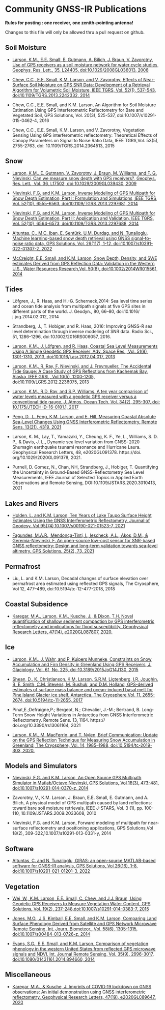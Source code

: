 # Community GNSS-IR Publications

**Rules for posting : one receiver, one zenith-pointing antenna!**

Changes to this file will only be allowed thru a pull request on github.

## Soil Moisture

- [Larson, K.M., E.E. Small, E. Gutmann, A. Bilich, J. Braun, V. Zavorotny, Use of GPS receivers as a soil moisture network for water cycle studies, Geophys. Res. Lett., 35, L24405, doi:10.1029/2008GL036013, 2008](https://www.kristinelarson.net/wp-content/uploads/2015/10/larson_soil_grl2008.pdf)

- [Chew, C.C., E.E. Small, K.M. Larson, and V. Zavorotny, Effects of Near-Surface Soil Moisture on GPS SNR Data: Development of a Retrieval Algorithm for Volumetric Soil Moisture, IEEE TGRS, Vol. 52(1), 537-543, doi:10.1109/TGRS.2013.2242332, 2014](https://www.kristinelarson.net/wp-content/uploads/2015/10/Chew_etal_Proof.pdf)

- Chew, C.C., E.E. Small, and K.M. Larson, An Algorithm for Soil Moisture Estimation Using 
GPS Interferometric Reflectometry for Bare and Vegetated Soil, GPS Solutions, 
Vol. 20(3), 525-537, doi:10.1007/s10291-015-0462-4, 2016

- Chew, C.C., E.E. Small, K.M. Larson, and V. Zavorotny, Vegetation Sensing Using 
GPS interferometric reflectometry: Theoretical Effects of  Canopy Parameters on Signal to 
Noise Ratio Data, IEEE TGRS,Vol. 53(5), 2755-2763, doi: 10.1109/TGRS.2014.2364513, 2015

## Snow

- [Larson, K.M., E. Gutmann, V. Zavorotny, J. Braun, M. Williams, and F. G. Nievinski, Can we measure snow depth with GPS receivers?, Geophys. Res. Lett., Vol. 36, L17502, doi:10.1029/2009GL039430, 2009](https://www.kristinelarson.net/wp-content/uploads/2015/10/larsonetal_snow_2009.pdf)

- [Nievinski, F.G. and K.M. Larson, Inverse Modeling of GPS Multipath for Snow Depth Estimation, Part I: Formulation and Simulations, IEEE TGRS, Vol. 52(10), 6555-6563, doi:10.1109/TGRS.2013.2297681, 2014](https://morefunwithgps.com/public_html/Inverse_Modeling_of_GPS_Multipath_for_Snow_Depth_EstimationPart_I_Formulation_and_Simulations.pdf)

- [Nievinski, F.G. and K.M. Larson, Inverse Modeling of GPS Multipath for Snow Depth Estimation, Part II: Application and Validation, IEEE TGRS, Vol. 52(10), 6564-6573, doi:10.1109/TGRS.2013.2297688, 2014](https://morefunwithgps.com/public_html/Inverse_Modeling_of_GPS_Multipath_for_Snow_Depth_EstimationPart_II_Application_and_Validation.pdf)
- [Altuntas, C., M.C. Iban, E. Şentürk, U.M. Durdag, and N. Tunalioglu, Machine learning-based snow depth retrieval using GNSS signal-to-noise ratio data, GPS Solutions, Vol. 26(117), 1-12, doi:10.1007/s10291-022-01307-2, 2022](https://link.springer.com/article/10.1007/s10291-022-01307-2)

- [McCreight, E.E. Small, and K.M. Larson, Snow Depth, Density, and SWE estimates Derived from GPS Reflection Data: Validation in the Western U.S., Water Resources Research,Vol. 50(8), doi:10.1002/2014WR015561, 2014](https://www.kristinelarson.net/wp-content/uploads/2015/10/McCreightSmallLarson.pdf)

## Tides 

- L&ouml;fgren, J., R. Haas, and H.-G. Scherneck,2014: Sea level time series and ocean tide 
analysis from multipath signals at five GPS sites in different parts of the world. 
J. Geodyn., 80, 66–80, doi:10.1016/ j.jog.2014.02.012, 2014

- Strandberg, J., T. Hobiger, and R. Haas, 2016: Improving GNSS-R sea level 
determination through inverse modeling of SNR data. Radio Sci., 51, 1286–1296, doi:10.1002/2016RS006057, 2016.

- [Larson, K.M., J. L&ouml;fgren, and R. Haas, Coastal Sea Level Measurements Using A Single Geodetic GPS Receiver, Adv. Space Res., Vol. 51(8), 1301-1310, 2013, doi:10.1016/j.asr.2012.04.017, 2013](https://www.kristinelarson.net/wp-content/uploads/2015/10/Larson_TideGauge.pdf)

- [Larson, K.M., R. Ray, F. Nievinski, and J. Freymueller, The Accidental Tide Gauge: A Case Study of GPS Reflections from Kachemak Bay, Alaska, IEEE GRSL, Vol 10(5), 1200-1205, doi:10.1109/LGRS.2012.2236075, 2013](https://www.kristinelarson.net/wp-content/uploads/2015/10/LarsonIEEE_2013.pdf)

- [Larson, K.M., R.D. Ray, and  S.P. Williams, A ten year comparison of water levels measured with a geodetic GPS receiver versus a conventional tide gauge, J. Atmos. Ocean Tech, Vol. 34(2), 295-307, doi: 10.1175/JTECH-D-16-0101.1, 2017](https://www.kristinelarson.net/wp-content/uploads/2015/12/LarsonRayWilliams-2017-FridayHarbor.pdf)

- [Peng, D., L. Feng,  K.M. Larson, and E. Hill, Measuring Coastal Absolute Sea-Level Changes Using GNSS Interferometric Reflectometry, Remote Sens. 13(21), 4319, 2021](https://www.mdpi.com/2072-4292/13/21/4319)

- Larson, K. M., Lay, T., Yamazaki, Y., Cheung, K. F., Ye, L., Williams, S. D. P., & Davis, J. L., Dynamic sea 
level variation from GNSS: 2020 Shumagin earthquake tsunami resonance and Hurricane Laura. Geophysical 
Research Letters, 48, e2020GL091378. https://doi. org/10.1029/2020GL091378, 2021.

- Purnell, D. Gomez, N., Chan, NH, Strandberg, J., Hobiger, T. Quantifying the Uncertainty in Ground-Based GNSS-Reflectometry 
Sea Level Measurements, IEEE Journal of Selected Topics in Applied Earth Observations and Remote Sensing, DOI:10.1109/JSTARS.2020.3010413, 2021

## Lakes and Rivers

- [Holden, L. and K.M. Larson, Ten Years of Lake Taupo Surface Height Estimates Using the GNSS Interferometric Reflectometry, Journal of Geodesy. Vol 95(74),10.1007/s00190-021-01523-7, 2021](https://www.kristinelarson.net/wp-content/uploads/2021/05/Holden-May2021.pdf)

- [Fagundes, M.A.R., Mendonça-Tinti, I., Iescheck, A.L., Akos, D.M., & Geremia-Nievinski, F. An open-source low-cost sensor for SNR-based GNSS reflectometry: Design and long-term validation towards sea-level altimetry. GPS Solutions, 25(2), 73, 2021](https://link.springer.com/article/10.1007/s10291-021-01087-1)

## Permafrost

- Liu, L. and K.M. Larson, Decadal changes of surface elevation over permafrost area estimated using 
reflected GPS signals, The Cryosphere, Vol 12, 477–489, doi:10.5194/tc-12-477-2018, 2018

## Coastal Subsidence 

- [Karegar, M.A., Larson, K.M., Kusche, J., & Dixon, T.H. Novel quantification of shallow sediment compaction by GPS interferometric reflectometry and implications for flood susceptibility. Geophysical Research Letters, 47(14), e2020GL087807, 2020.](https://agupubs.onlinelibrary.wiley.com/doi/full/10.1029/2020GL087807)


## Ice

- [Larson, K.M., J. Wahr, and P. Kuipers Munneke, Constraints on Snow Accumulation and Firn Density in Greenland Using GPS Receivers, J. Glaciology, Vol. 61, No. 225, doi:10.3189/2015JoG14J130, 2015](https://www.kristinelarson.net/wp-content/uploads/2015/10/LarsonWahrKuipers_2015.pdf)

- [Shean, D., K. Christianson, K.M. Larson, S.R.M. Ligtenberg, I.R. Joughin, B. E. Smith, C.M. Stevens, M. Bushuk, and D.M. Holland, GPS-derived estimates of surface mass balance and ocean-induced basal melt for Pine Island Glacier ice shelf, Antarctica, The Cryosphere Vol. 11, 2655-2674, doi:10.5194/tc-11-2655, 2017](https://tc.copernicus.org/articles/11/2655/2017/tc-11-2655-2017.pdf)

- Pinat,E.;Defraigne,P.; Bergeot, N.; Chevalier, J.-M.; Bertrand, B. Long-Term 
Snow Height Variations in Antarctica from GNSS Interferometric Reflectometry. 
Remote Sens. 13, 1164. https:// doi.org/10.3390/rs13061164, 2021

- [Larson, K.M., M. MacFerrin, and T. Nylen, Brief Communication: Update on the GPS Reflection Technique for Measuring Snow Accumulation in Greenland, The Cryosphere, Vol. 14, 1985–1988, doi:10.5194/tc-2019-303, 2020.](https://tc.copernicus.org/articles/14/1985/2020/)

## Models and Simulators

- [Nievinski, F.G. and K.M. Larson, An Open Source GPS Multipath Simulator in Matlab/Octave Nievinski, GPS Solutions, Vol 18(3), 473-481, doi:10.1007/s10291-014-0370-z, 2014](https://www.kristinelarson.net/wp-content/uploads/2015/10/Nievinski_Simulator.pdf)

- Zavorotny, V., K.M. Larson, J. Braun, E.E. Small, E. Gutmann, and A. 
Bilich, A physical model of GPS multipath caused by land reflections: toward bare soil moisture 
retrievals, IEEE J-STARS, Vol. 3 (1), pp. 100-110, 10.1109/JSTARS.2009.2033608, 2010

- Nievinski, F.G. and K.M. Larson, Forward modeling of multipath for near-surface reflectometry 
and positioning applications, GPS Solutions,Vol 18(2), 309-322,10.1007/s10291-013-0331-y, 2014

## Software

- [Altuntas, C. and N. Tunalioglu, GIRAS: an open-source MATLAB-based software for GNSS-IR analysis, GPS Solutions, Vol 26(16), 1-8, doi:10.1007/s10291-021-01201-3, 2022](https://link.springer.com/article/10.1007/s10291-021-01201-3)


## Vegetation

- [Wei, W., K.M. Larson, E.E. Small, C. Chew, and J.J. Braun, Using Geodetic GPS Receivers to Measure Vegetation Water Content, GPS Solutions, Vol. 19(2), 237-248,doi:10.1007/s10291-014-0383-7, 2015](https://www.kristinelarson.net/wp-content/uploads/2015/10/VegSensing_SNR.pdf)

- [Jones, M.O., J.S. Kimball, E.E. Small, and K.M. Larson, Comparing Land Surface Phenology Derived from Satellite and GPS Network Microwave Remote Sensing, Int. Journ. Biometeor., Vol. 58(6), 1305-1315, doi:10.1007/s00484-013-0726-z, 2014](https://www.kristinelarson.net/wp-content/uploads/2015/10/JonesMJ_etal_2013.pdf)

- [Evans, S.G., E.E. Small, and K.M. Larson, Comparison of vegetation phenology in the western United States from reflected GPS microwave signals and NDVI, Int. Journal Remote Sensing, Vol. 35(9), 2996-3017, doi:10.1080/01431161.2014.894660, 2014](https://www.kristinelarson.net/wp-content/uploads/2015/10/Evans_NMRI.pdf)

## Miscellaneous

 - [Karegar, M.A., & Kusche, J. Imprints of COVID‐19 lockdown on GNSS observations: An initial demonstration using GNSS interferometric reflectometry. Geophysical Research Letters, 47(19), e2020GL089647. 2020](https://agupubs.onlinelibrary.wiley.com/doi/epdf/10.1029/2020GL089647) 
